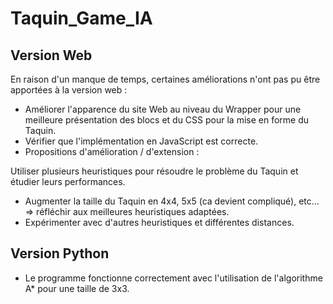 # Taquin_Game_IA

## Version Web

En raison d'un manque de temps, certaines améliorations n'ont pas pu être apportées à la version web :

- Améliorer l'apparence du site Web au niveau du Wrapper pour une meilleure présentation des blocs et du CSS pour la mise en forme du Taquin.
- Vérifier que l'implémentation en JavaScript est correcte.
- Propositions d'amélioration / d'extension :

Utiliser plusieurs heuristiques pour résoudre le problème du Taquin et étudier leurs performances.

- Augmenter la taille du Taquin en 4x4, 5x5 (ca devient compliqué), etc... => réfléchir aux meilleures heuristiques adaptées.
- Expérimenter avec d'autres heuristiques et différentes distances.

## Version Python

- Le programme fonctionne correctement avec l'utilisation de l'algorithme A* pour une taille de 3x3.
